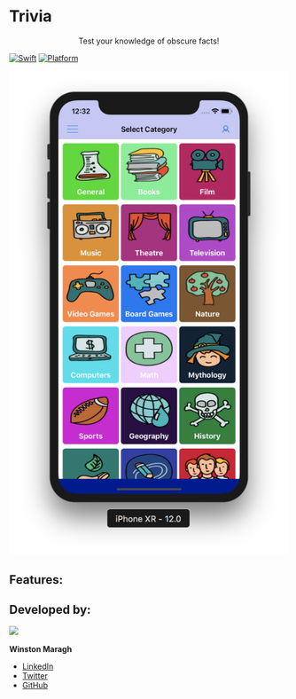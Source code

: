 # Trivia
<a>
    <p align="center">  Test your knowledge of obscure facts!
    </p> 
</a>

[![Swift](https://img.shields.io/badge/Swift-4.0-orange.svg)]() [![Platform](https://img.shields.io/badge/platform-iOS-lightgrey.svg)]()

<img src="https://github.com/wsmaragh/Trivia/blob/master/Trivia/Supporting/Assets.xcassets/triviaMain.imageset/triviaMain.png" style="max-width:100%;">

## Features:


## Developed by:
<img src = "https://i.imgur.com/N3G0BEJ.gif" width=150>

**Winston Maragh**

* [LinkedIn](https://www.linkedin.com/in/wsmaragh/)
* [Twitter](https://twitter.com/winstonmaragh)
* [GitHub](https://github.com/wsmaragh)
